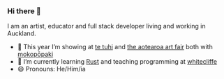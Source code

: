### Hi there 👋

I am an artist, educator and full stack developer living and working in Auckland.

- 🔭 This year I’m showing at [te tuhi]([tetuhi.art/exhibition/roman-mitch-red-teddy/](https://tetuhi.art/exhibition/roman-mitch-red-teddy/)) and [the aotearoa art fair](https://artfair.co.nz/editions/2022-edition/#/artist/roman-mitch) both with [mokopōpaki](https://mokopopaki.co.nz/)
- 🌱 I’m currently learning [Rust](https://www.rust-lang.org/) and teaching programming at [whitecliffe](https://www.whitecliffe.ac.nz/)
- 😄 Pronouns: He/Him/ia
